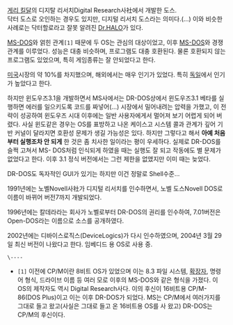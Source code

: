 [게리 킬달](%EA%B2%8C%EB%A6%AC%20%ED%82%AC%EB%8B%AC.md)의 디지탈 리서치Digital
Research사社에서 개발한 도스.  
닥터 도스로 오인하는 경우도 있지만, 디지털 리서치 도스라는 의미다.(...) 이와 비슷한 사례로는 닥터할로라고 잘못 알려진 [Dr.HALO](Dr.%20HALO.md)가 있다.

[MS-DOS](MS-DOS.md)와 얽힌 관계`[1]` 때문에 두 OS는 관심의 대상이었고, 이후 [MS-DOS](MS-DOS.md)와 경쟁관계를 이루었다. 성능은 대충 비슷하며, 프로그램도 대충 호환된다. 물론 호환되지 않는 프로그램도 있었으며, 특히 게임종류는
잘 안되었다고 한다.

[미국](%EB%AF%B8%EA%B5%AD.md)시장의 약 10%를 차지했으며, 해외에서는 매우 인기가 있었다. 특히
[독일](%EB%8F%85%EC%9D%BC.md)에서 인기가 높았다고 한다.

하지만 윈도우즈3.1을 개발하면서 MS사에서는 DR-DOS상에서 윈도우즈3.1 베타를 실행하면 에러를 일으키도록 코드를 짜넣어(...)
시장에서 밀어내려는 압력을 가했고, 이 전략이 성공하여 윈도우즈 시대 이후에는 일반 사용자에게서 멀어져 보기 어렵게 되어 버렸다. 사실
윈도같은 경우는 OS를 표방하고 나온 케이스고 시스템 콜과 관계가 깊어 기반 커널이 달라지면 호환성 문제가 생길 가능성은 있다. 하지만
그렇다고 해서 **아예 처음부터 실행조차 안 되게** 한 것은 좀 치사한 일이라는 평이 우세하다. 실제로 DR-DOS를 슬쩍 고쳐서 MS-
DOS처럼 인식되게 하였을 때는 실행도 잘 되고 작동에도 별 문제가 없었다고 한다. 이후 3.1 정식 버전에서는 그런 제한을 없앴지만 이미
때는 늦었다.

DR-DOS도 독자적인 GUI가 있기는 하지만 이건 정말로 Shell수준...

1991년에는 노벨Novell사社가 디지털 리서치를 인수하면서, 노벨 도스Novell DOS로 이름이 바뀌어 버전7까지 개발되었다.

1996년에는 칼데라라는 회사가 노벨로부터 DR-DOS의 권리를 인수하여, 7.01버전은 Open-DOS라는 이름으로 소스를 공개하였다.

2002년에는 디바이스로직스(DeviceLogics)가 다시 인수하였으며, 2004년 3월 29일 최신 버전이 나왔다고 한다. 임베디드 용
OS로 사용 중.

`\----`

  * `[1]` 이전에 CP/M이란 8비트 OS가 있었으며 이는 8.3 파일 시스템, [확장자](%ED%99%95%EC%9E%A5%EC%9E%90.md), 명령어 형식, 드라이브 이름 등 여러 모로 이후의 MS-DOS와 같은 형식을 가졌다. 이 OS의 제작자도 역시 Digital Research사다. 이의 후신이 16비트용 CP/M-86(DOS Plus)이고 이는 이후 DR-DOS가 되었다. MS는 CP/M에서 여러가지를 그대로 들고 왔고(사실은 그대로 들고 온 16비트용 OS를 사 왔고) DR-DOS는 CP/M의 후신이다.

